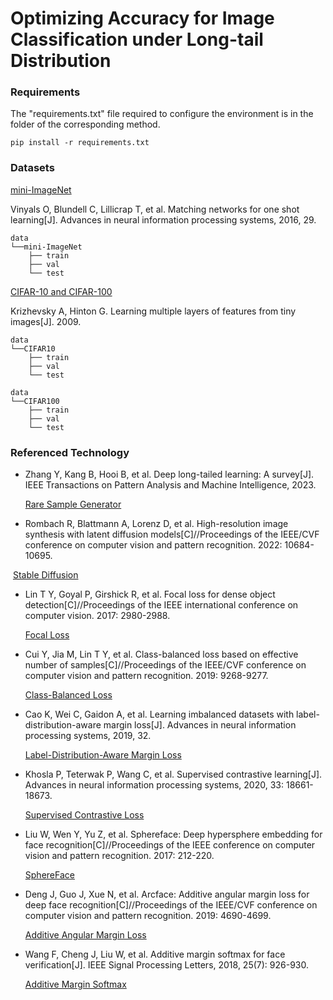 # Optimizing Accuracy for Image Classification under Long-tail Distribution

### Requirements

The "requirements.txt" file required to configure the environment is in the folder of the corresponding method.

```
pip install -r requirements.txt
```



### Datasets

[mini-ImageNet](https://github.com/yaoyao-liu/mini-imagenet-tools#about-mini-ImageNet)

Vinyals O, Blundell C, Lillicrap T, et al. Matching networks for one shot learning[J]. Advances in neural information processing systems, 2016, 29.

```
data
└──mini-ImageNet
    ├── train
    ├── val
    └── test
```



[CIFAR-10 and CIFAR-100](https://www.cs.toronto.edu/~kriz/cifar.html)

Krizhevsky A, Hinton G. Learning multiple layers of features from tiny images[J]. 2009.

```
data
└──CIFAR10
    ├── train
    ├── val
    └── test
```

```
data
└──CIFAR100
    ├── train
    ├── val
    └── test
```



### Referenced Technology

*  Zhang Y, Kang B, Hooi B, et al. Deep long-tailed learning: A survey[J]. IEEE Transactions on Pattern Analysis and Machine Intelligence, 2023.

   [Rare Sample Generator](https://github.com/Vanint/Awesome-LongTailed-Learning)

* Rombach R, Blattmann A, Lorenz D, et al. High-resolution image synthesis with latent diffusion models[C]//Proceedings of the IEEE/CVF conference on computer vision and pattern recognition. 2022: 10684-10695.

​		[Stable Diffusion](https://huggingface.co/runwayml/stable-diffusion-v1-5)

* Lin T Y, Goyal P, Girshick R, et al. Focal loss for dense object detection[C]//Proceedings of the IEEE international conference on computer vision. 2017: 2980-2988.

  [Focal Loss](https://github.com/facebookresearch/detectron)

* Cui Y, Jia M, Lin T Y, et al. Class-balanced loss based on effective number of samples[C]//Proceedings of the IEEE/CVF conference on computer vision and pattern recognition. 2019: 9268-9277.

  [Class-Balanced Loss](https://github.com/richardaecn/class-balanced-loss)

* Cao K, Wei C, Gaidon A, et al. Learning imbalanced datasets with label-distribution-aware margin loss[J]. Advances in neural information processing systems, 2019, 32.

  [Label-Distribution-Aware Margin Loss](https://github.com/kaidic/LDAM-DRW)

  

* Khosla P, Teterwak P, Wang C, et al. Supervised contrastive learning[J]. Advances in neural information processing systems, 2020, 33: 18661-18673.

  [Supervised Contrastive Loss](https://github.com/HobbitLong/SupContrast)

* Liu W, Wen Y, Yu Z, et al. Sphereface: Deep hypersphere embedding for face recognition[C]//Proceedings of the IEEE conference on computer vision and pattern recognition. 2017: 212-220.

  [SphereFace](https://github.com/wy1iu/sphereface)

* Deng J, Guo J, Xue N, et al. Arcface: Additive angular margin loss for deep face recognition[C]//Proceedings of the IEEE/CVF conference on computer vision and pattern recognition. 2019: 4690-4699.

  [Additive Angular Margin Loss](https://github.com/deepinsight/insightface)

* Wang F, Cheng J, Liu W, et al. Additive margin softmax for face verification[J]. IEEE Signal Processing Letters, 2018, 25(7): 926-930.

  [Additive Margin Softmax](https://github.com/happynear/AMSoftmax)

  